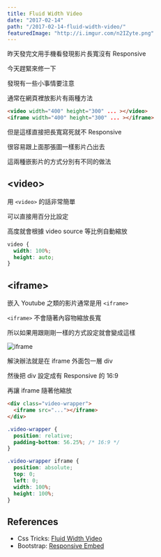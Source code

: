 ```yaml
---
title: Fluid Width Video
date: "2017-02-14"
path: "/2017-02-14-fluid-width-video/"
featuredImage: "http://i.imgur.com/n2IZyte.png"
---
```


昨天發完文用手機看發現影片長寬沒有 Responsive

今天趕緊來修一下

發現有一些小事情要注意

<!--more-->

通常在網頁裡放影片有兩種方法

```html
<video width="400" height="300" ... ></video>
<iframe width="400" height="300" ... ></iframe>
```

但是這樣直接把長寬寫死就不 Responsive

很容易跟上面那張圖一樣影片凸出去

這兩種嵌影片的方式分別有不同的做法

## \<video\>

用 `<video>` 的話非常簡單

可以直接用百分比設定

高度就會根據 video source 等比例自動縮放

```css
video {
  width: 100%;
  height: auto;
}
```
## \<iframe\>

嵌入 Youtube 之類的影片通常是用 `<iframe>`

`<iframe>` 不會隨著內容物縮放長寬

所以如果用跟剛剛一樣的方式設定就會變成這樣

![iframe](http://i.imgur.com/5ovTTT9.png)

解決辦法就是在 iframe 外面包一層 div

然後把 div 設定成有 Responsive 的 16:9

再讓 iframe 隨著他縮放

```html
<div class="video-wrapper">
  <iframe src="..."></iframe>
</div>
```

```css
.video-wrapper {
  position: relative;
  padding-bottom: 56.25%; /* 16:9 */
}

.video-wrapper iframe {
  position: absolute;
  top: 0;
  left: 0;
  width: 100%;
  height: 100%;
}
```

## References

- Css Tricks: [Fluid Width Video](https://css-tricks.com/NetMag/FluidWidthVideo/Article-FluidWidthVideo.php)
- Bootstrap: [Responsive Embed](http://getbootstrap.com/components/#responsive-embed)


